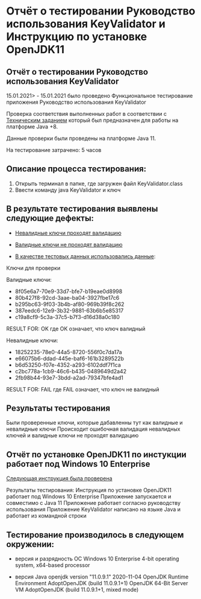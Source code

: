 # Отчёт о тестировании Руководство использования KeyValidator и Инструкцию по установке OpenJDK11

## Отчёт о тестировании Руководство использования KeyValidator

15.01.2021> - 15.01.2021 было проведено Функциональное тестирование приложения Руководство использования KeyValidator 

Проверка соответствия выполненных работ  в соответствии с [Техническим заданием](https://github.com/netology-code/javaqa-homeworks/blob/master/intro/user-manual.md) который был предназначен для работы на платформе Java +8.

Данные проверки были проведены на платформе Java 11.

На тестирование затрачено: 5 часов

## Описание процесса тестирования:
1. Открыть терминал в папке, где загружен файл KeyValidator.class
2. Ввести команду java KeyValidator и ключ

## В результате тестирования выявлены следующие дефекты:

* [Невалидные ключи проходят валидацию](https://github.com/Sininerebane/Validator/issues/2) 

* [Валидные ключи не проходят валидацию](https://github.com/Sininerebane/Validator/issues/1)


* [В качестве тестовых данных использовались данные](https://github.com/netology-code/javaqa-homeworks/blob/master/intro/user-manual.md):

Ключи для проверки

Валидные ключи:

* 8f05e6a7-70e9-33d7-bfe7-b19eae0d8998
* 80b427f8-92cd-3aae-ba04-3927fbe17c6
* b295bc63-9f03-3b4b-af80-969b39f8c262
* 387eedc6-12e9-3b32-9881-63b6b5e85317
* c19a8cf9-5c3a-37c5-b7f3-d16d38a0c180

RESULT FOR: OK
где OK означает, что ключ валидный

Невалидные ключи:

* 18252235-78e0-44a5-8720-556f0c7da17a
* e66075b6-ddad-445e-baf6-161b3289522b
* b6d53250-f07e-4352-a293-6102ddf7f1ca
* c2bc778a-1cb9-46c6-b435-0489649d2a42
* 2fb98b44-93e7-3bdd-a2ad-79347bfe4ad1

RESULT FOR: FAIL
где FAIL означает, что ключ не валидный

## Результаты тестирования

Были проверенные ключи, которые дабавленны тут как валидные и невалидные ключи
Происходит ошибочная валидация невалидных ключей и валидные ключи не проходят валидацию

## Отчёт по установке  OpenJDK11 по инстукции работает под Windows 10 Enterprise

[Следующая инструкция была проверена](https://github.com/netology-code/javaqa-homeworks/blob/master/intro/openjdk11-manual.md)

Результаты тестирования:
Инструкция по установке OpenJDK11 работает под Windows 10 Enterprise
Приложение запускается и совместимо с Java 11
Приложение работает согласно руководству использования
Приложение KeyValidator написано на языке Java и работает из командной строки

## Тестирование производилось в следующем окружении:

* версия и разрядность ОС
Windows 10 Enterprise
4-bit operating system, x64-based processor

* версия Java
openjdk version "11.0.9.1" 2020-11-04
OpenJDK Runtime Environment AdoptOpenJDK (build 11.0.9.1+1)
OpenJDK 64-Bit Server VM AdoptOpenJDK (build 11.0.9.1+1, mixed mode)

